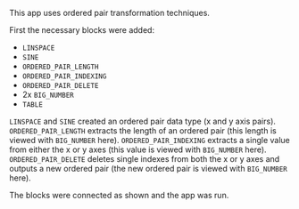 This app uses ordered pair transformation techniques.

First the necessary blocks were added:

- `LINSPACE`
- `SINE`
- `ORDERED_PAIR_LENGTH`
- `ORDERED_PAIR_INDEXING`
- `ORDERED_PAIR_DELETE`
- 2x `BIG_NUMBER`
- `TABLE`

`LINSPACE` and `SINE` created an ordered pair data type (x and y axis pairs). `ORDERED_PAIR_LENGTH` extracts the length of an ordered pair (this length is viewed with `BIG_NUMBER` here). `ORDERED_PAIR_INDEXING` extracts a single value from either the x or y axes (this value is viewed with `BIG_NUMBER` here). `ORDERED_PAIR_DELETE` deletes single indexes from both the x or y axes and outputs a new ordered pair (the new ordered pair is viewed with `BIG_NUMBER` here).

The blocks were connected as shown and the app was run.
